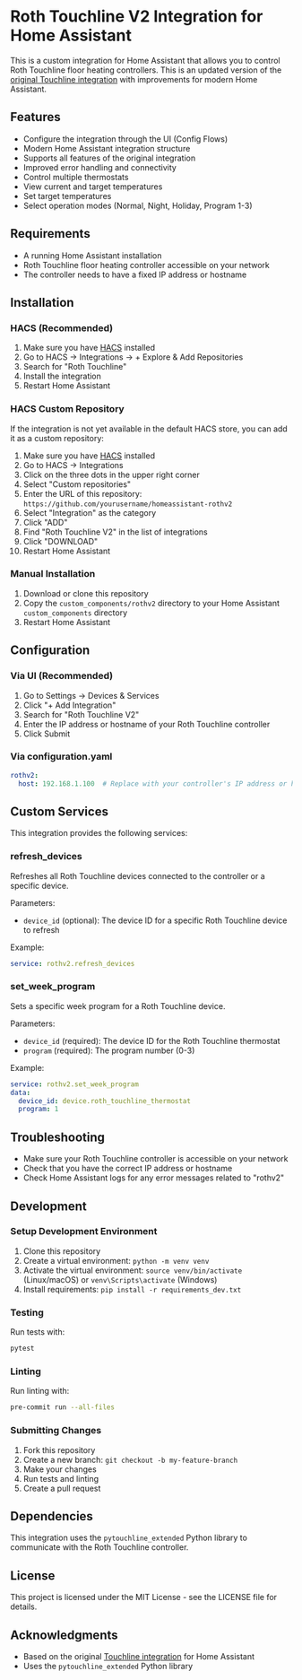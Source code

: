 # Roth Touchline V2 Integration for Home Assistant

This is a custom integration for Home Assistant that allows you to control Roth Touchline floor heating controllers. This is an updated version of the [original Touchline integration](https://github.com/home-assistant/core/tree/dev/homeassistant/components/touchline) with improvements for modern Home Assistant.

## Features

- Configure the integration through the UI (Config Flows)
- Modern Home Assistant integration structure
- Supports all features of the original integration
- Improved error handling and connectivity
- Control multiple thermostats
- View current and target temperatures
- Set target temperatures
- Select operation modes (Normal, Night, Holiday, Program 1-3)

## Requirements

- A running Home Assistant installation
- Roth Touchline floor heating controller accessible on your network
- The controller needs to have a fixed IP address or hostname

## Installation

### HACS (Recommended)

1. Make sure you have [HACS](https://hacs.xyz/) installed
2. Go to HACS → Integrations → + Explore & Add Repositories
3. Search for "Roth Touchline"
4. Install the integration
5. Restart Home Assistant

### HACS Custom Repository

If the integration is not yet available in the default HACS store, you can add it as a custom repository:

1. Make sure you have [HACS](https://hacs.xyz/) installed
2. Go to HACS → Integrations
3. Click on the three dots in the upper right corner
4. Select "Custom repositories"
5. Enter the URL of this repository: `https://github.com/yourusername/homeassistant-rothv2`
6. Select "Integration" as the category
7. Click "ADD"
8. Find "Roth Touchline V2" in the list of integrations
9. Click "DOWNLOAD"
10. Restart Home Assistant

### Manual Installation

1. Download or clone this repository
2. Copy the `custom_components/rothv2` directory to your Home Assistant `custom_components` directory
3. Restart Home Assistant

## Configuration

### Via UI (Recommended)

1. Go to Settings → Devices & Services
2. Click "+ Add Integration"
3. Search for "Roth Touchline V2"
4. Enter the IP address or hostname of your Roth Touchline controller
5. Click Submit

### Via configuration.yaml

```yaml
rothv2:
  host: 192.168.1.100  # Replace with your controller's IP address or hostname
```

## Custom Services

This integration provides the following services:

### refresh_devices

Refreshes all Roth Touchline devices connected to the controller or a specific device.

Parameters:
- `device_id` (optional): The device ID for a specific Roth Touchline device to refresh

Example:
```yaml
service: rothv2.refresh_devices
```

### set_week_program

Sets a specific week program for a Roth Touchline device.

Parameters:
- `device_id` (required): The device ID for the Roth Touchline thermostat
- `program` (required): The program number (0-3)

Example:
```yaml
service: rothv2.set_week_program
data:
  device_id: device.roth_touchline_thermostat
  program: 1
```

## Troubleshooting

- Make sure your Roth Touchline controller is accessible on your network
- Check that you have the correct IP address or hostname
- Check Home Assistant logs for any error messages related to "rothv2"

## Development

### Setup Development Environment

1. Clone this repository
2. Create a virtual environment: `python -m venv venv`
3. Activate the virtual environment: `source venv/bin/activate` (Linux/macOS) or `venv\Scripts\activate` (Windows)
4. Install requirements: `pip install -r requirements_dev.txt`

### Testing

Run tests with:
```bash
pytest
```

### Linting

Run linting with:
```bash
pre-commit run --all-files
```

### Submitting Changes

1. Fork this repository
2. Create a new branch: `git checkout -b my-feature-branch`
3. Make your changes
4. Run tests and linting
5. Create a pull request

## Dependencies

This integration uses the `pytouchline_extended` Python library to communicate with the Roth Touchline controller.

## License

This project is licensed under the MIT License - see the LICENSE file for details.

## Acknowledgments

- Based on the original [Touchline integration](https://github.com/home-assistant/core/tree/dev/homeassistant/components/touchline) for Home Assistant
- Uses the `pytouchline_extended` Python library 